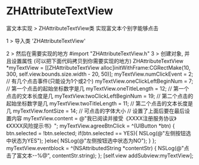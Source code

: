 # ZHAttributeTextView
富文本实现 > ZHAttributeTextView类 实现富文本个别字能够点击

1 > 导入类 'ZHAttributeTextView'

2 > 然后在需要实现的地方 #import "ZHAttributeTextView.h"
3 > 创建对象, 并且设置属性 (可以把下面代码拷贝到你需要实现的地方)
ZHAttributeTextView *myTextView = [[ZHAttributeTextView alloc]initWithFrame:CGRectMake(10, 300, self.view.bounds.size.width - 20, 50)];
myTextView.numClickEvent = 2;                       // 有几个点击事件(只能设为1个或2个)
myTextView.oneClickLeftBeginNum = 7;         // 第一个点击的起始坐标数字是几
myTextView.oneTitleLength = 12;                    // 第一个点击的文本长度是几
myTextView.twoClickLeftBeginNum = 19;      // 第二个点击的起始坐标数字是几
myTextView.twoTitleLength = 11;                   // 第二个点击的文本长度是几
myTextView.fontSize = 14;                             // 可点击的字体大小
// 设置了上面后要在最后设置内容
myTextView.content = @"我已阅读并接受《XXXX注册服务协议》《XXXX风险提示书》";
myTextView.agreeBtnClick = ^(UIButton *btn) {
btn.selected = !btn.selected;
if(btn.selected == YES){
NSLog(@"左侧按钮选中状态为YES");
}else{
NSLog(@"左侧按钮选中状态为NO");
}
};
myTextView.eventblock = ^(NSAttributedString *contentStr) {
NSLog(@"点击了富文本--%@", contentStr.string);
};
[self.view addSubview:myTextView];
